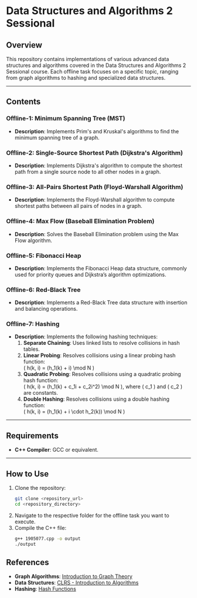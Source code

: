 # Data Structures and Algorithms 2 Sessional

## Overview
This repository contains implementations of various advanced data structures and algorithms covered in the Data Structures and Algorithms 2 Sessional course. Each offline task focuses on a specific topic, ranging from graph algorithms to hashing and specialized data structures.

---

## Contents

### Offline-1: Minimum Spanning Tree (MST)
- **Description**: Implements Prim's and Kruskal's algorithms to find the minimum spanning tree of a graph.

### Offline-2: Single-Source Shortest Path (Dijkstra's Algorithm)
- **Description**: Implements Dijkstra's algorithm to compute the shortest path from a single source node to all other nodes in a graph.

### Offline-3: All-Pairs Shortest Path (Floyd-Warshall Algorithm)
- **Description**: Implements the Floyd-Warshall algorithm to compute shortest paths between all pairs of nodes in a graph.

### Offline-4: Max Flow (Baseball Elimination Problem)
- **Description**: Solves the Baseball Elimination problem using the Max Flow algorithm.

### Offline-5: Fibonacci Heap
- **Description**: Implements the Fibonacci Heap data structure, commonly used for priority queues and Dijkstra’s algorithm optimizations.

### Offline-6: Red-Black Tree
- **Description**: Implements a Red-Black Tree data structure with insertion and balancing operations.

### Offline-7: Hashing
- **Description**: Implements the following hashing techniques:
  1. **Separate Chaining**: Uses linked lists to resolve collisions in hash tables.
  2. **Linear Probing**: Resolves collisions using a linear probing hash function:  
     \( h(k, i) = (h_1(k) + i) \mod N \)
  3. **Quadratic Probing**: Resolves collisions using a quadratic probing hash function:  
     \( h(k, i) = (h_1(k) + c_1i + c_2i^2) \mod N \), where \( c_1 \) and \( c_2 \) are constants.
  4. **Double Hashing**: Resolves collisions using a double hashing function:  
     \( h(k, i) = (h_1(k) + i \cdot h_2(k)) \mod N \)

---

## Requirements
- **C++ Compiler**: GCC or equivalent.
  
---

## How to Use
1. Clone the repository:
   ```bash
   git clone <repository_url>
   cd <repository_directory>
2. Navigate to the respective folder for the offline task you want to execute.
3. Compile the C++ file:
   ```bash
   g++ 1905077.cpp -o output
   ./output
   
## References
- **Graph Algorithms**: [Introduction to Graph Theory](https://en.wikipedia.org/wiki/Graph_theory)
- **Data Structures**: [CLRS - Introduction to Algorithms](https://mitpress.mit.edu/9780262046305/introduction-to-algorithms/)
- **Hashing**: [Hash Functions](https://en.wikipedia.org/wiki/Hash_function)


